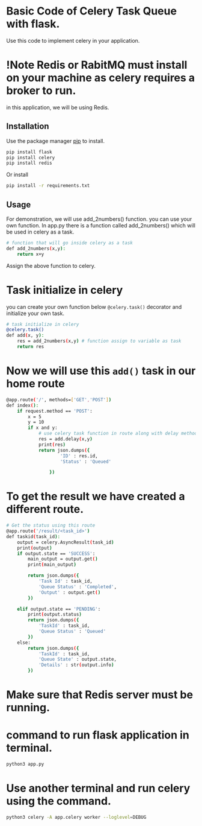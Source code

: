 # Basic Code of Celery Task Queue with flask.

Use this code to implement celery in your application.

#
# !Note Redis or RabitMQ must install on your machine as celery requires a broker to run.
in this application, we will be using Redis.

## Installation

Use the package manager [pip](https://pip.pypa.io/en/stable/) to install.

```bash
pip install flask
pip install celery
pip install redis
```
Or install 

```bash
pip install -r requirements.txt
```

## Usage
For demonstration, we will use add_2numbers() function. you can use your own function.
 In app.py there is a function called add_2numbers() which will be used in celery as a task.

```bash
# function that will go inside celery as a task
def add_2numbers(x,y):
    return x+y
```

Assign the above function to celery.
#
# Task initialize in celery
you can create your own function below `@celery.task()` decorator and initialize your own task.

```bash
# task initialize in celery
@celery.task()
def add(x, y):
    res = add_2numbers(x,y) # function assign to variable as task
    return res
```

#
# Now we will use this `add()` task in our home route
```bash
@app.route('/', methods=['GET','POST'])
def index():
    if request.method == 'POST':
        x = 5
        y = 10
        if x and y:
            # use celery task function in route along with delay method.
            res = add.delay(x,y)
            print(res)
            return json.dumps({
                    'ID' : res.id,
                    'Status' : 'Queued'

                }) 
```
#
# To get the result we have created a different route.
```bash
# Get the status using this route
@app.route('/result/<task_id>')
def taskid(task_id):
    output = celery.AsyncResult(task_id)  
    print(output)        
    if output.state == 'SUCCESS':
        main_output = output.get()
        print(main_output)

        return json.dumps({
            'Task Id' : task_id,
            'Queue Status' : 'Completed',
            'Output' : output.get()
        })

    elif output.state == 'PENDING':
        print(output.status)
        return json.dumps({
            'TaskId' : task_id,
            'Queue Status' : 'Queued'
        })
    else:
        return json.dumps({
            'TaskId' : task_id,
            'Queue State' : output.state,
            'Details' : str(output.info)
        })

```
#
# Make sure that Redis server must be running.
# 
# command to run flask application in terminal. 
```bash
python3 app.py
```
# Use another terminal and run celery using the command.
```bash
python3 celery -A app.celery worker --loglevel=DEBUG
```